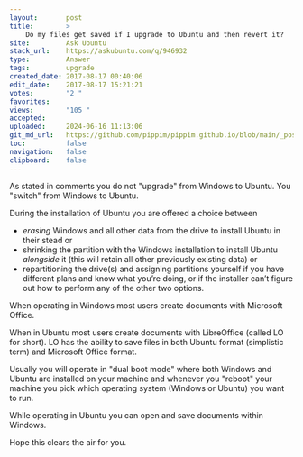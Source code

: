 ```yaml
---
layout:       post
title:        >
    Do my files get saved if I upgrade to Ubuntu and then revert it?
site:         Ask Ubuntu
stack_url:    https://askubuntu.com/q/946932
type:         Answer
tags:         upgrade
created_date: 2017-08-17 00:40:06
edit_date:    2017-08-17 15:21:21
votes:        "2 "
favorites:    
views:        "105 "
accepted:     
uploaded:     2024-06-16 11:13:06
git_md_url:   https://github.com/pippim/pippim.github.io/blob/main/_posts/2017/2017-08-17-Do-my-files-get-saved-if-I-upgrade-to-Ubuntu-and-then-revert-it_.md
toc:          false
navigation:   false
clipboard:    false
---
```


As stated in comments you do not "upgrade" from Windows to Ubuntu. You "switch" from Windows to Ubuntu.

During the installation of Ubuntu you are offered a choice between

 * *erasing* Windows and all other data from the drive to install Ubuntu in their stead or
 * shrinking the partition with the Windows installation to install Ubuntu *alongside* it (this will retain all other previously existing data) or
 * repartitioning the drive(s) and assigning partitions yourself if you have different plans and know what you’re doing, or if the installer can’t figure out how to perform any of the other two options.

When operating in Windows most users create documents with Microsoft Office.

When in Ubuntu most users create documents with LibreOffice (called LO for short). LO has the ability to save files in both Ubuntu format (simplistic term) and Microsoft Office format.

Usually you will operate in "dual boot mode" where both Windows and Ubuntu are installed on your machine and whenever you "reboot" your machine you pick which operating system (Windows or Ubuntu) you want to run.

While operating in Ubuntu you can open and save documents within Windows.

Hope this clears the air for you.
